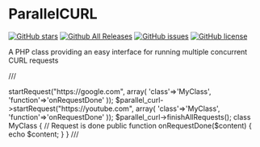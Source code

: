 # ParallelCURL

[![GitHub stars](https://img.shields.io/github/stars/selfworks/ParallelCURL.svg)](https://github.com/selfworks/ParallelCURL/stargazers)
[![Github All Releases](https://img.shields.io/github/downloads/selfworks/ParallelCURL/total.svg)](https://github.com/selfworks/ParallelCURL)
[![GitHub issues](https://img.shields.io/github/issues/selfworks/ParallelCURL.svg)](https://github.com/selfworks/ParallelCURL/issues)
[![GitHub license](https://img.shields.io/github/license/selfworks/ParallelCURL.svg)](https://github.com/selfworks/ParallelCURL/blob/master/LICENSE)

A PHP class providing an easy interface for running multiple concurrent CURL requests

///
<?php
$parallel_curl = new ParallelCurl($max_requests, $curl_options);
$parallel_curl->startRequest("https://google.com", 
    array(
        'class'=>'MyClass',
        'function'=>'onRequestDone'
    ));

$parallel_curl->startRequest("https://youtube.com", array(
        'class'=>'MyClass',
        'function'=>'onRequestDone'
));
$parallel_curl->finishAllRequests();

class MyClass {

  // Request is done
  public function onRequestDone($content) {
    echo $content;
  }
}
///

